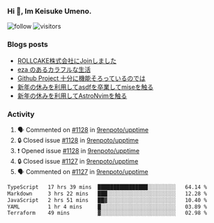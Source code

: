 ### Hi 👋, Im Keisuke Umeno.

<!--
**9renpoto/9renpoto** is a ✨ _special_ ✨ repository because its `README.md` (this file) appears on your GitHub profile.

Here are some ideas to get you started:

- 🔭 I’m currently working on ...
- 🌱 I’m currently learning ...
- 👯 I’m looking to collaborate on ...
- 🤔 I’m looking for help with ...
- 💬 Ask me about ...
- 📫 How to reach me: ...
- 😄 Pronouns: ...
- ⚡ Fun fact: ...
-->

![follow](https://img.shields.io/github/followers/9renpoto?label=Follow&style=social)
![visitors](https://komarev.com/ghpvc/?username=9renpoto&label=Profile%20views&color=0e75b6&style=flat)

### Blogs posts

<!-- BLOG-POST-LIST:START -->
- [ROLLCAKE株式会社にJoinしました](https://9renpoto.win/entry/2024/02/11/join)
- [eza のあるカラフルな生活](https://9renpoto.win/entry/2024/02/01/eza)
- [Github Project 十分に機能そろっているのでは](https://9renpoto.win/entry/2024/01/14/gh-projects)
- [新年の休みを利用してasdfを卒業してmiseを触る](https://9renpoto.win/entry/2024/01/07/mise)
- [新年の休みを利用してAstroNvimを触る](https://9renpoto.win/entry/2024/01/03/new-year-holidays)
<!-- BLOG-POST-LIST:END -->

### Activity

<!--START_SECTION:activity-->
1. 🗣 Commented on [#1128](https://github.com/9renpoto/upptime/issues/1128#issuecomment-1945499815) in [9renpoto/upptime](https://github.com/9renpoto/upptime)
2. 🔒 Closed issue [#1128](https://github.com/9renpoto/upptime/issues/1128) in [9renpoto/upptime](https://github.com/9renpoto/upptime)
3. ❗ Opened issue [#1128](https://github.com/9renpoto/upptime/issues/1128) in [9renpoto/upptime](https://github.com/9renpoto/upptime)
4. 🔒 Closed issue [#1127](https://github.com/9renpoto/upptime/issues/1127) in [9renpoto/upptime](https://github.com/9renpoto/upptime)
5. 🗣 Commented on [#1127](https://github.com/9renpoto/upptime/issues/1127#issuecomment-1944390759) in [9renpoto/upptime](https://github.com/9renpoto/upptime)
<!--END_SECTION:activity-->

<!--START_SECTION:waka-->

```txt
TypeScript   17 hrs 39 mins  ████████████████░░░░░░░░░   64.14 %
Markdown     3 hrs 22 mins   ███░░░░░░░░░░░░░░░░░░░░░░   12.28 %
JavaScript   2 hrs 51 mins   ██▓░░░░░░░░░░░░░░░░░░░░░░   10.40 %
YAML         1 hr 4 mins     █░░░░░░░░░░░░░░░░░░░░░░░░   03.89 %
Terraform    49 mins         ▓░░░░░░░░░░░░░░░░░░░░░░░░   02.98 %
```

<!--END_SECTION:waka-->
